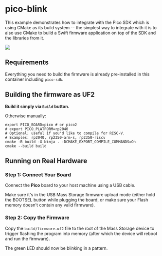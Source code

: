 # pico-blink

This example demonstrates how to integrate with the Pico SDK which is using CMake as its build system -- the simplest way to integrate with it is to also use CMake to build a Swift firmware application on top of the SDK and the libraries from it.

<img src="https://github.com/apple/swift-embedded-examples/assets/1186214/f2c45c18-f9a4-48b4-a941-1298ecc942cb">

## Requirements

Everything you need to build the firmware is already pre-installed in this container including `pico-sdk`.

## Building the firmware as UF2

**Build it simply via `Build` button.**

Otherwise manually:
```console
export PICO_BOARD=pico # or pico2
# export PICO_PLATFORM=rp2040
# Optional; useful if you'd like to compile for RISC-V.
# Examples: rp2040, rp2350-arm-s, rp2350-riscv 
cmake -B build -G Ninja . -DCMAKE_EXPORT_COMPILE_COMMANDS=On
cmake --build build
```

## Running on Real Hardware

### Step 1: Connect Your Board

Connect the **Pico** board to your host machine using a USB cable.

Make sure it's in the USB Mass Storage firmware upload mode (either hold the BOOTSEL button while plugging the board, or make sure your Flash memory doesn't contain any valid firmware).

### Step 2: Copy the Firmware

Copy the `build/firmware.uf2` file to the root of the Mass Storage device to trigger flashing the program into memory (after which the device will reboot and run the firmware).

The green LED should now be blinking in a pattern.
